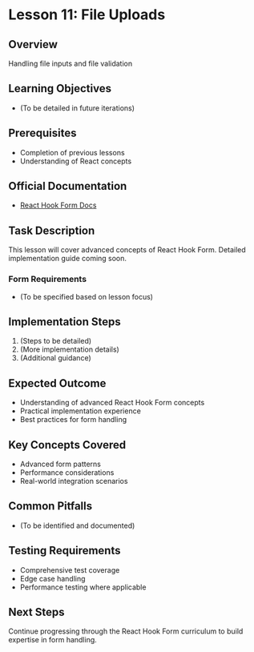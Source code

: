 # Lesson 11: File Uploads

## Overview
Handling file inputs and file validation

## Learning Objectives
- (To be detailed in future iterations)

## Prerequisites
- Completion of previous lessons
- Understanding of React concepts

## Official Documentation
- [React Hook Form Docs](https://react-hook-form.com/docs/useform/register)

## Task Description
This lesson will cover advanced concepts of React Hook Form. Detailed implementation guide coming soon.

### Form Requirements
- (To be specified based on lesson focus)

## Implementation Steps
1. (Steps to be detailed)
2. (More implementation details)
3. (Additional guidance)

## Expected Outcome
- Understanding of advanced React Hook Form concepts
- Practical implementation experience
- Best practices for form handling

## Key Concepts Covered
- Advanced form patterns
- Performance considerations
- Real-world integration scenarios

## Common Pitfalls
- (To be identified and documented)

## Testing Requirements
- Comprehensive test coverage
- Edge case handling
- Performance testing where applicable

## Next Steps
Continue progressing through the React Hook Form curriculum to build expertise in form handling.

